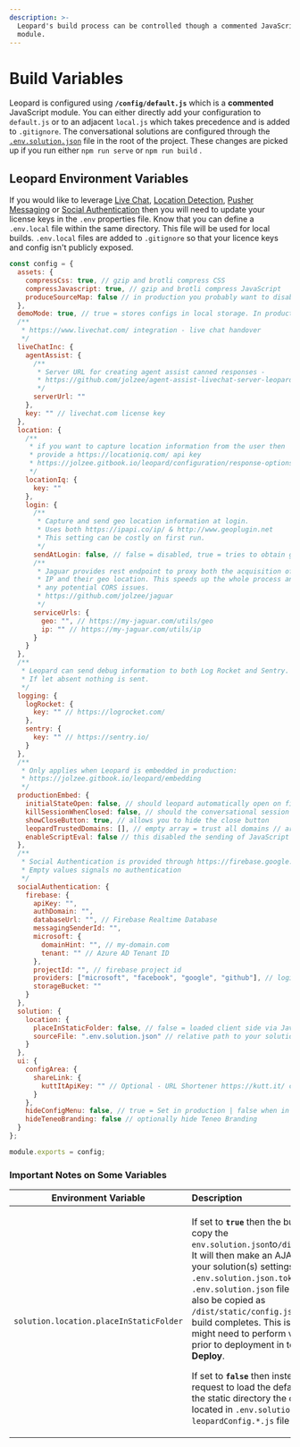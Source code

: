 ```yaml
---
description: >-
  Leopard's build process can be controlled though a commented JavaScript
  module.
---
```


# Build Variables

 Leopard is configured using **`/config/default.js`** which is a **commented** JavaScript module. You can either directly add your configuration to `default.js` or to an adjacent `local.js` which takes precedence and is added to `.gitignore`. The conversational solutions are configured through the [`.env.solution.json`](https://jolzee.gitbook.io/leopard/configuration/leopard-config-page#default-configuration) file in the root of the project. These changes are picked up if you run either `npm run serve` or `npm run build` .

## Leopard Environment Variables

If you would like to leverage [Live Chat](../integrations/live-chat.md), [Location Detection](../components/field-types.md#location-information), [Pusher Messaging]() or [Social Authentication](../integrations/social-authentication.md) then you will need to update your license keys in the `.env` properties file.  Know that you can define a `.env.local` file within the same directory. This file will be used for local builds. `.env.local` files are added to `.gitignore` so that your licence keys and config isn't publicly exposed.

```javascript
const config = {
  assets: {
    compressCss: true, // gzip and brotli compress CSS
    compressJavascript: true, // gzip and brotli compress JavaScript
    produceSourceMap: false // in production you probably want to disable
  },
  demoMode: true, // true = stores configs in local storage. In production it should be false
  /**
   * https://www.livechat.com/ integration - live chat handover
   */
  liveChatInc: {
    agentAssist: {
      /**
       * Server URL for creating agent assist canned responses -
       * https://github.com/jolzee/agent-assist-livechat-server-leopard
       */
      serverUrl: ""
    },
    key: "" // livechat.com license key
  },
  location: {
    /**
     * if you want to capture location information from the user then
     * provide a https://locationiq.com/ api key
     * https://jolzee.gitbook.io/leopard/configuration/response-options/field-types#location-information
     */
    locationIq: {
      key: ""
    },
    login: {
      /**
       * Capture and send geo location information at login.
       * Uses both https://ipapi.co/ip/ & http://www.geoplugin.net
       * This setting can be costly on first run.
       */
      sendAtLogin: false, // false = disabled, true = tries to obtain geo before greeting
      /**
       * Jaguar provides rest endpoint to proxy both the acquisition of the user's
       * IP and their geo location. This speeds up the whole process and deals with
       * any potential CORS issues.
       * https://github.com/jolzee/jaguar
       */
      serviceUrls: {
        geo: "", // https://my-jaguar.com/utils/geo
        ip: "" // https://my-jaguar.com/utils/ip
      }
    }
  },
  /**
   * Leopard can send debug information to both Log Rocket and Sentry.
   * If let absent nothing is sent.
   */
  logging: {
    logRocket: {
      key: "" // https://logrocket.com/
    },
    sentry: {
      key: "" // https://sentry.io/
    }
  },
  /**
   * Only applies when Leopard is embedded in production:
   * https://jolzee.gitbook.io/leopard/embedding
   */
  productionEmbed: {
    initialStateOpen: false, // should leopard automatically open on first load
    killSessionWhenClosed: false, // should the conversational session be closed when x is clicked
    showCloseButton: true, // allows you to hide the close button
    leopardTrustedDomains: [], // empty array = trust all domains // array of trusted domains - eg: ["https://my-domain.com", "https://my-other-domain.com"]
    enableScriptEval: false // this disabled the sending of JavaScript from Teneo Responses in production
  },
  /**
   * Social Authentication is provided through https://firebase.google.com/
   * Empty values signals no authentication
   */
  socialAuthentication: {
    firebase: {
      apiKey: "",
      authDomain: "",
      databaseUrl: "", // Firebase Realtime Database
      messagingSenderId: "",
      microsoft: {
        domainHint: "", // my-domain.com
        tenant: "" // Azure AD Tenant ID
      },
      projectId: "", // firebase project id
      providers: ["microsoft", "facebook", "google", "github"], // login and register will only show buttons for these providers
      storageBucket: ""
    }
  },
  solution: {
    location: {
      placeInStaticFolder: false, // false = loaded client side via JavaScript ; true = .env.solution.json is placed in /static/config.json
      sourceFile: ".env.solution.json" // relative path to your solution(s) config file - probably don't need to change
    }
  },
  ui: {
    configArea: {
      shareLink: {
        kuttItApiKey: "" // Optional - URL Shortener https://kutt.it/ can shortener shared links generated in the config area
      }
    },
    hideConfigMenu: false, // true = Set in production | false when in demo/development mode
    hideTeneoBranding: false // optionally hide Teneo Branding
  }
};

module.exports = config;

```

### Important Notes on Some Variables

<table>
  <thead>
    <tr>
      <th style="text-align:center">Environment Variable</th>
      <th style="text-align:left">Description</th>
    </tr>
  </thead>
  <tbody>
    <tr>
      <td style="text-align:center"><code>solution.location.placeInStaticFolder</code>
      </td>
      <td style="text-align:left">
        <p>If set to <b><code>true</code></b> then the build process will place copy
          the <code>env.solution.json</code>to<code>/dist/static/config.json</code>.
          It will then make an AJAX request to load in your solution(s) settings.
          If you add a <code>.env.solution.json.token</code> file adjacent to the <code>.env.solution.json</code> file
          then that token file will also be copied as <code>/dist/static/config.json.token</code> file
          after the build completes. This is useful for those that might need to
          perform variable substitution prior to deployment in tools such as <b>Octopus Deploy</b>.</p>
        <p></p>
        <p>If set to <b><code>false</code></b> then instead of making an ajax request
          to load the default solution config from the static directory the configuration
          file located in <code>.env.solution.json </code>is moved into a <code>leopardConfig.*.js</code> file
          in <code>/dist/assets/js/</code>
        </p>
      </td>
    </tr>
  </tbody>
</table>

